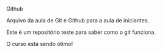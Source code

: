 Github

Arquivo da aula de Git e Github para a aula de iniciantes.

Este é um repositório teste para saber como o git funciona.

O curso está sendo ótimo!